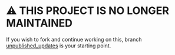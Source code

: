 # ⚠ THIS PROJECT IS NO LONGER MAINTAINED

If you wish to fork and continue working on this, branch [unpublished_updates](https://github.com/detroitenglish/caddy-push-webpack-plugin/tree/unpublished_updates) is your starting point.
